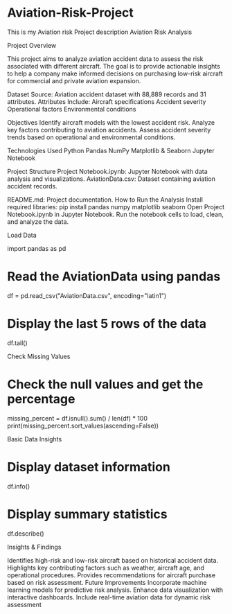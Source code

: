 # Aviation-Risk-Project
This is my Aviation risk Project description
Aviation Risk Analysis

Project Overview

This project aims to analyze aviation accident data to assess the risk associated with different aircraft. The goal is to provide actionable insights to help a company make informed decisions on purchasing low-risk aircraft for commercial and private aviation expansion.

Dataset
Source: Aviation accident dataset with 88,889 records and 31 attributes.
Attributes Include:
Aircraft specifications
Accident severity
Operational factors
Environmental conditions

Objectives
Identify aircraft models with the lowest accident risk.
Analyze key factors contributing to aviation accidents.
Assess accident severity trends based on operational and environmental conditions.

Technologies Used
Python
Pandas
NumPy
Matplotlib & Seaborn
Jupyter Notebook

Project Structure
Project Notebook.ipynb: Jupyter Notebook with data analysis and visualizations.
AviationData.csv: Dataset containing aviation accident records.

README.md: Project documentation.
How to Run the Analysis
Install required libraries:
pip install pandas numpy matplotlib seaborn
Open Project Notebook.ipynb in Jupyter Notebook.
Run the notebook cells to load, clean, and analyze the data.

Load Data

import pandas as pd
# Read the AviationData using pandas
df = pd.read_csv("AviationData.csv", encoding="latin1")
# Display the last 5 rows of the data
df.tail()

Check Missing Values

# Check the null values and get the percentage
missing_percent = df.isnull().sum() / len(df) * 100
print(missing_percent.sort_values(ascending=False))

Basic Data Insights

# Display dataset information
df.info()

# Display summary statistics
df.describe()

Insights & Findings

Identifies high-risk and low-risk aircraft based on historical accident data.
Highlights key contributing factors such as weather, aircraft age, and operational procedures.
Provides recommendations for aircraft purchase based on risk assessment.
Future Improvements
Incorporate machine learning models for predictive risk analysis.
Enhance data visualization with interactive dashboards.
Include real-time aviation data for dynamic risk assessment


